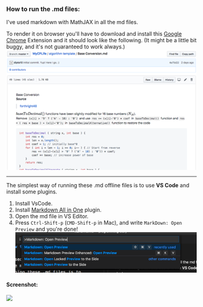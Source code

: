 ### How to run the .md files:

I've used markdown with MathJAX in all the md files.

To render it on browser you'll have to download and install this [Google Chrome](https://chrome.google.com/webstore/detail/mathjax-plugin-for-github/ioemnmodlmafdkllaclgeombjnmnbima/related?hl=en) Extension and it should look like the following. (It might be a little bit buggy, and it's not guaranteed to work always.)
![](/imgMD/img5.png)

---

The simplest way of running these .md offline files is to use **VS Code** and install some plugins.

1.  Install VsCode.
2.  Install [Markdown All in One](https://marketplace.visualstudio.com/items?itemName=yzhang.markdown-all-in-one) plugin.
3.  Open the md file in VS Editor.
4.  Press `Ctrl-Shift-p` (`CMD-Shift-p` in Mac), and write `MarkDown: Open Preview` and you're done! <br>![](/imgMD/img3.png)

#### Screenshot:

![](algorithm%20template/imgMD/img4.png)
